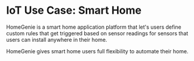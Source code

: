 # IoT Use Case: Smart Home

HomeGenie is a smart home application platform that let's users define custom rules that
get triggered based on sensor readings for sensors that users can install anywhere
in their home.

HomeGenie gives smart home users full flexibility to automate their home.
